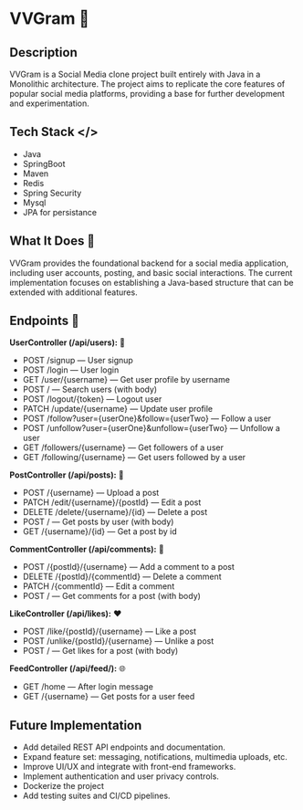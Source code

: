 
# VVGram 📱

## Description 
VVGram is a Social Media clone project built entirely with Java in a Monolithic architecture. The project aims to replicate the core features of popular social media platforms, providing a base for further development and experimentation.

## Tech Stack </>
- Java
- SpringBoot
- Maven
- Redis
- Spring Security
- Mysql
- JPA for persistance

## What It Does 🤔
VVGram provides the foundational backend for a social media application, including user accounts, posting, and basic social interactions. The current implementation focuses on establishing a Java-based structure that can be extended with additional features.

## Endpoints 🚀
**UserController (/api/users):** 👥
- POST /signup — User signup
- POST /login — User login
- GET /user/{username} — Get user profile by username
- POST / — Search users (with body)
- POST /logout/{token} — Logout user
- PATCH /update/{username} — Update user profile
- POST /follow?user={userOne}&follow={userTwo} — Follow a user
- POST /unfollow?user={userOne}&unfollow={userTwo} — Unfollow a user
- GET /followers/{username} — Get followers of a user
- GET /following/{username} — Get users followed by a user

**PostController (/api/posts):** 💬
- POST /{username} — Upload a post
- PATCH /edit/{username}/{postId} — Edit a post
- DELETE /delete/{username}/{id} — Delete a post
- POST / — Get posts by user (with body)
- GET /{username}/{id} — Get a post by id

**CommentController (/api/comments):** 💬
- POST /{postId}/{username} — Add a comment to a post
- DELETE /{postId}/{commentId} — Delete a comment
- PATCH /{commentId} — Edit a comment
- POST / — Get comments for a post (with body)

**LikeController (/api/likes):** ❤️
- POST /like/{postId}/{username} — Like a post
- POST /unlike/{postId}/{username} — Unlike a post
- POST / — Get likes for a post (with body)

**FeedController (/api/feed/):** 🌐
- GET /home — After login message
- GET /{username} — Get posts for a user feed

## Future Implementation
- Add detailed REST API endpoints and documentation.
- Expand feature set: messaging, notifications, multimedia uploads, etc.
- Improve UI/UX and integrate with front-end frameworks.
- Implement authentication and user privacy controls.
- Dockerize the project
- Add testing suites and CI/CD pipelines.
